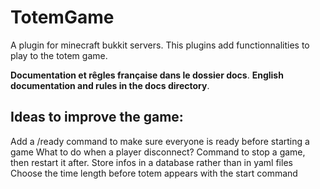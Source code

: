 TotemGame
=========

A plugin for minecraft bukkit servers. This plugins add functionnalities to play to the totem game.

**Documentation et rêgles française dans le dossier docs**.
**English documentation and rules in the docs directory**.

Ideas to improve the game:
--------------------------

Add a /ready command to make sure everyone is ready before starting a game
What to do when a player disconnect?
Command to stop a game, then restart it after.
Store infos in a database rather than in yaml files
Choose the time length before totem appears with the start command
